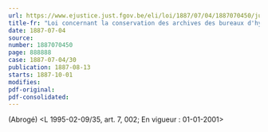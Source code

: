 ```yaml
---
url: https://www.ejustice.just.fgov.be/eli/loi/1887/07/04/1887070450/justel
title-fr: "Loi concernant la conservation des archives des bureaux d'hypothèques. - (NOTE : Consultation des versions antérieures à partir du 01-01-1990 et mise à jour au 18-03-1995.)"
date: 1887-07-04
source:
number: 1887070450
page: 888888
case: 1887-07-04/30
publication: 1887-08-13
starts: 1887-10-01
modifies:
pdf-original:
pdf-consolidated:
---
```


(Abrogé) <L 1995-02-09/35, art. 7, 002;  En vigueur :  01-01-2001>
